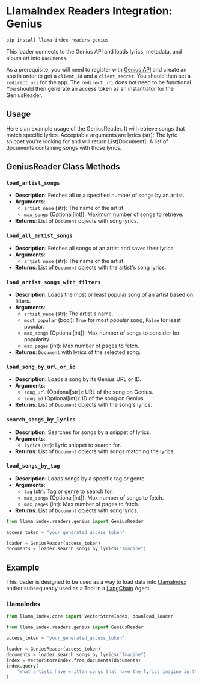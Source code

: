 # LlamaIndex Readers Integration: Genius

```bash
pip install llama-index-readers-genius
```

This loader connects to the Genius API and loads lyrics, metadata, and album art into `Documents`.

As a prerequisite, you will need to register with [Genius API](https://genius.com/api-clients) and create an app in order to get a `client_id` and a `client_secret`. You should then set a `redirect_uri` for the app. The `redirect_uri` does not need to be functional. You should then generate an access token as an instantiator for the GeniusReader.

## Usage

Here's an example usage of the GeniusReader. It will retrieve songs that match specific lyrics. Acceptable arguments are lyrics (str): The lyric snippet you're looking for and will return List[Document]: A list of documents containing songs with those lyrics.

## GeniusReader Class Methods

### `load_artist_songs`

- **Description**: Fetches all or a specified number of songs by an artist.
- **Arguments**:
  - `artist_name` (str): The name of the artist.
  - `max_songs` (Optional[int]): Maximum number of songs to retrieve.
- **Returns**: List of `Document` objects with song lyrics.

### `load_all_artist_songs`

- **Description**: Fetches all songs of an artist and saves their lyrics.
- **Arguments**:
  - `artist_name` (str): The name of the artist.
- **Returns**: List of `Document` objects with the artist's song lyrics.

### `load_artist_songs_with_filters`

- **Description**: Loads the most or least popular song of an artist based on filters.
- **Arguments**:
  - `artist_name` (str): The artist's name.
  - `most_popular` (bool): `True` for most popular song, `False` for least popular.
  - `max_songs` (Optional[int]): Max number of songs to consider for popularity.
  - `max_pages` (int): Max number of pages to fetch.
- **Returns**: `Document` with lyrics of the selected song.

### `load_song_by_url_or_id`

- **Description**: Loads a song by its Genius URL or ID.
- **Arguments**:
  - `song_url` (Optional[str]): URL of the song on Genius.
  - `song_id` (Optional[int]): ID of the song on Genius.
- **Returns**: List of `Document` objects with the song's lyrics.

### `search_songs_by_lyrics`

- **Description**: Searches for songs by a snippet of lyrics.
- **Arguments**:
  - `lyrics` (str): Lyric snippet to search for.
- **Returns**: List of `Document` objects with songs matching the lyrics.

### `load_songs_by_tag`

- **Description**: Loads songs by a specific tag or genre.
- **Arguments**:
  - `tag` (str): Tag or genre to search for.
  - `max_songs` (Optional[int]): Max number of songs to fetch.
  - `max_pages` (int): Max number of pages to fetch.
- **Returns**: List of `Document` objects with song lyrics.

```python
from llama_index.readers.genius import GeniusReader

access_token = "your_generated_access_token"

loader = GeniusReader(access_token)
documents = loader.search_songs_by_lyrics("Imagine")
```

## Example

This loader is designed to be used as a way to load data into [LlamaIndex](https://github.com/run-llama/llama_index/tree/main/llama_index) and/or subsequently used as a Tool in a [LangChain](https://github.com/hwchase17/langchain) Agent.

### LlamaIndex

```python
from llama_index.core import VectorStoreIndex, download_loader

from llama_index.readers.genius import GeniusReader

access_token = "your_generated_access_token"

loader = GeniusReader(access_token)
documents = loader.search_songs_by_lyrics("Imagine")
index = VectorStoreIndex.from_documents(documents)
index.query(
    "What artists have written songs that have the lyrics imagine in them?"
)
```
